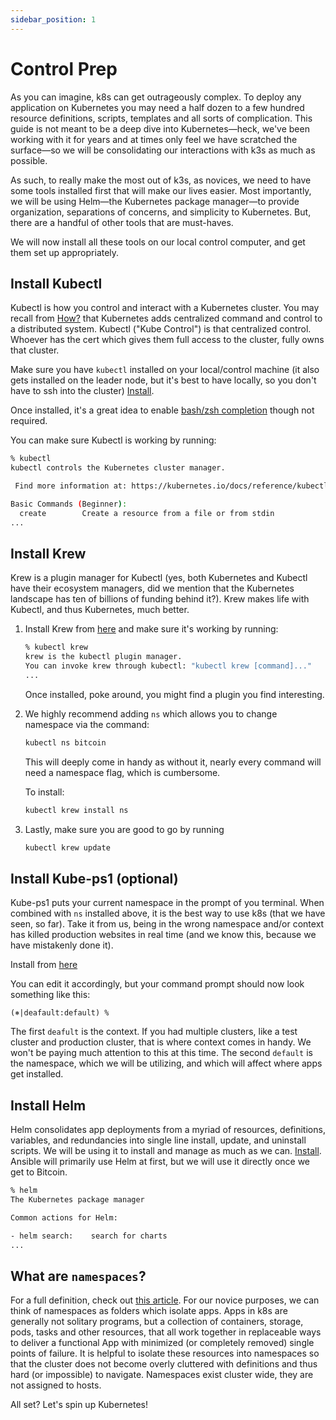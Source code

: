 ```yaml
---
sidebar_position: 1
---
```


# Control Prep

As you can imagine, k8s can get outrageously complex. To deploy any application
on Kubernetes you may need a half dozen to a few hundred resource definitions,
scripts, templates and all sorts of complication. This guide is not meant to be
a deep dive into Kubernetes—heck, we've been working with it for years and at
times only feel we have scratched the surface—so we will be consolidating our
interactions with k3s as much as possible.

As such, to really make the most out of k3s, as novices, we need to have some
tools installed first that will make our lives easier. Most importantly, we will
be using Helm—the Kubernetes package manager—to provide organization,
separations of concerns, and simplicity to Kubernetes. But, there are a handful
of other tools that are must-haves.

We will now install all these tools on our local control computer, and get them
set up appropriately.

## Install Kubectl

Kubectl is how you control and interact with a Kubernetes cluster. You may
recall from [How?](/how#the-bigger-picture) that Kubernetes adds centralized
command and control to a distributed system. Kubectl ("Kube Control") is that
centralized control. Whoever has the cert which gives them full access to the
cluster, fully owns that cluster.

Make sure you have `kubectl` installed on your local/control machine (it also
gets installed on the leader node, but it's best to have locally, so you don't
have to ssh into the cluster)
[Install](https://kubernetes.io/docs/tasks/tools/).

Once installed, it's a great idea to enable
[bash/zsh completion](https://kubernetes.io/docs/tasks/tools/included/) though
not required.

You can make sure Kubectl is working by running:

```bash
% kubectl
kubectl controls the Kubernetes cluster manager.

 Find more information at: https://kubernetes.io/docs/reference/kubectl/overview/

Basic Commands (Beginner):
  create        Create a resource from a file or from stdin
...
```

## Install Krew

Krew is a plugin manager for Kubectl (yes, both Kubernetes and Kubectl have
their ecosystem managers, did we mention that the Kubernetes landscape has ten
of billions of funding behind it?). Krew makes life with Kubectl, and thus
Kubernetes, much better.

1. Install Krew from
   [here](https://krew.sigs.k8s.io/docs/user-guide/setup/install/) and make sure
   it's working by running:

   ```bash
   % kubectl krew
   krew is the kubectl plugin manager.
   You can invoke krew through kubectl: "kubectl krew [command]..."
   ...
   ```

   Once installed, poke around, you might find a plugin you find interesting.

1. We highly recommend adding `ns` which allows you to change namespace via the
   command:

   ```bash
   kubectl ns bitcoin
   ```

   This will deeply come in handy as without it, nearly every command will need
   a namespace flag, which is cumbersome.

   To install:

   ```bash
   kubectl krew install ns
   ```

1. Lastly, make sure you are good to go by running
   ```bash
   kubectl krew update
   ```

## Install Kube-ps1 (optional)

Kube-ps1 puts your current namespace in the prompt of you terminal. When
combined with `ns` installed above, it is the best way to use k8s (that we have
seen, so far). Take it from us, being in the wrong namespace and/or context has
killed production websites in real time (and we know this, because we have
mistakenly done it).

Install from [here](https://github.com/jonmosco/kube-ps1)

You can edit it accordingly, but your command prompt should now look something
like this:

```
(⎈|deafault:default) %
```

The first `deafult` is the context. If you had multiple clusters, like a test
cluster and production cluster, that is where context comes in handy. We won't
be paying much attention to this at this time. The second `default` is the
namespace, which we will be utilizing, and which will affect where apps get
installed.

## Install Helm

Helm consolidates app deployments from a myriad of resources, definitions,
variables, and redundancies into single line install, update, and uninstall
scripts. We will be using it to install and manage as much as we can.
[Install](https://helm.sh/docs/intro/install/). Ansible will primarily use Helm
at first, but we will use it directly once we get to Bitcoin.

```bash
% helm
The Kubernetes package manager

Common actions for Helm:

- helm search:    search for charts
...
```

## What are `namespaces`?

For a full definition, check out
[this article](https://kubernetes.io/docs/concepts/overview/working-with-objects/namespaces/).
For our novice purposes, we can think of namespaces as folders which isolate
apps. Apps in k8s are generally not solitary programs, but a collection of
containers, storage, pods, tasks and other resources, that all work together in
replaceable ways to deliver a functional App with minimized (or completely
removed) single points of failure. It is helpful to isolate these resources into
namespaces so that the cluster does not become overly cluttered with definitions
and thus hard (or impossible) to navigate. Namespaces exist cluster wide, they
are not assigned to hosts.

All set? Let's spin up Kubernetes!
